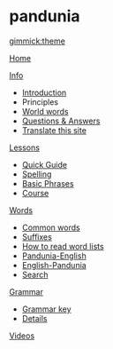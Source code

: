# pandunia
[gimmick:theme](readable)

[Home](index.md)

[Info]()

  * [Introduction](dunia_pijin.md)
  * Principles
  * [World words](loga.md)
  * [Questions & Answers](kia_i_dap.md)
  * [Translate this site](bax_ko_bax.md)

[Lessons]()

  * [Quick Guide](gid.md)
  * [Spelling](abc.md)
  * [Basic Phrases](jumle.md)
  * [Course](darse.md)

[Words]()

  * [Common words](putong_loga.md)
  * [Suffixes](suffixes.md)
  * [How to read word lists](howto.md)
  * [Pandunia-English](pandunia-english.md)
  * [English-Pandunia](english-pandunia.md)
  * [Search](tiddly.html)

[Grammar]()

  * [Grammar key](cabi.md)
  * [Details](bax_kanun.md)

[Videos](../pandunia/video.md)




